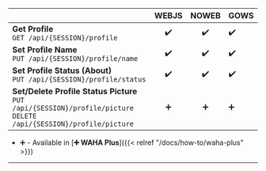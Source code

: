 |                                                                                                                              | WEBJS | NOWEB | GOWS |
|------------------------------------------------------------------------------------------------------------------------------|:-----:|:-----:|:-----|
| **Get Profile** <br> `GET /api/{SESSION}/profile`                                                                            |  ✔️   |  ✔️   | ✔️   |
| **Set Profile Name** <br> `PUT /api/{SESSION}/profile/name`                                                                  |  ✔️   |  ✔️   | ✔️   |
| **Set Profile Status (About)** <br> `PUT /api/{SESSION}/profile/status`                                                      |  ✔️   |  ✔️   | ✔️   |
| **Set/Delete Profile Status Picture** <br> `PUT /api/{SESSION}/profile/picture` <br> `DELETE /api/{SESSION}/profile/picture` |   ➕   |   ➕   | ➕    |

- ➕ - Available in [**➕ WAHA Plus**]({{< relref "/docs/how-to/waha-plus" >}})
****
